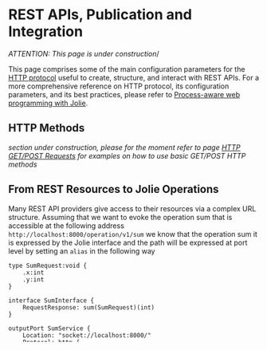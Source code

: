 # REST APIs, Publication and Integration

_ATTENTION: This page is under construction_/

This page comprises some of the main configuration parameters for the [HTTP protocol](https://jolielang.gitbook.io/docs/protocols/http) useful to create, structure, and interact with REST APIs. For a more comprehensive reference on HTTP protocol, its configuration parameters, and its best practices, please refer to [Process-aware web programming with Jolie](https://arxiv.org/pdf/1410.3712).

## HTTP Methods

_section under construction, please for the moment refer to page_ [_HTTP GET/POST Requests_](web_get_post.md) _for examples on how to use basic GET/POST HTTP methods_

## From REST Resources to Jolie Operations

Many REST API providers give access to their resources via a complex URL structure. Assuming that we want to evoke the operation sum that is accessible at the following address `http://localhost:8000/operation/v1/sum` we know that the operation sum it is expressed by the Jolie interface and the path will be expressed at port level by setting an `alias` in the following way

```jolie
type SumRequest:void {
    .x:int
    .y:int
}

interface SumInterface {
    RequestResponse: sum(SumRequest)(int)
}

outputPort SumService {
    Location: "socket://localhost:8000/"
    Protocol: http {
        .method = "post"
        .osc.sum.alias = "operations/v1/sum"
    }
    Interfaces: SumInterface
}

main
{
    request.x = 4;
    request.y = 2;
    sum@SumService( request )( response );
    println@Console( response )()
}
```

In a similar way we can use as alias to pass a variable parameter to GET operation let us assume that we want to access a specific user information with the following information

```jolie
type UserRequest:void {
    .idAuth0:string
}

interface Auth0Interface {
    RequestResponse: user (SumRequest)(int)
}

outputPort SumService {
    Location: "socket://localhost:8000/"
    Protocol: http {
        .method = "get"
        .osc.user.alias = "api/v2/users/%!{idAuth0}";
    }
    Interfaces:Auth0Interface
}

main
{
    request.idAuth0 = "dsadasrdfgrafdfas";
    user@SumService( request )( response );
    println@Console( response )()
}
```

Using `%!{}` to mark the name of the variable that set to the value desired.

## Web Servers and CRUD

_In this section we explain how to use the_ `default` _parameter to capture any REST request and how to extract the request data in a microservice behaviour._

## Integrating HTTP Cookies with Jolie Sessions

_In this section we show how to integrate HTTP cookie-based sessions with Jolie_ [_correlation-based sessions_](https://jolielang.gitbook.io/docs/basics/sessions)_._
